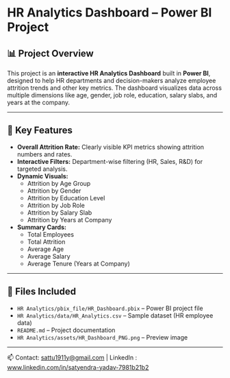 # HR Analytics Dashboard – Power BI Project

## 📊 Project Overview

This project is an **interactive HR Analytics Dashboard** built in **Power BI**, designed to help HR departments and decision-makers analyze employee attrition trends and other key metrics. The dashboard visualizes data across multiple dimensions like age, gender, job role, education, salary slabs, and years at the company.

---

## 🧠 Key Features

- **Overall Attrition Rate:** Clearly visible KPI metrics showing attrition numbers and rates.
- **Interactive Filters:** Department-wise filtering (HR, Sales, R&D) for targeted analysis.
- **Dynamic Visuals:**
  - Attrition by Age Group
  - Attrition by Gender
  - Attrition by Education Level
  - Attrition by Job Role
  - Attrition by Salary Slab
  - Attrition by Years at Company
- **Summary Cards:**
  - Total Employees
  - Total Attrition
  - Average Age
  - Average Salary
  - Average Tenure (Years at Company)

---

## 📁 Files Included

- `HR Analytics/pbix_file/HR_Dashboard.pbix` – Power BI project file
- `HR Analytics/data/HR_Analytics.csv` – Sample dataset (HR employee data)
- `README.md` – Project documentation
- `HR Analytics/assets/HR_Dashboard_PNG.png` – Preview image

---

📫 Contact: sattu1911y@gmail.com | LinkedIn : www.linkedin.com/in/satyendra-yadav-7981b21b2

